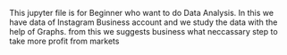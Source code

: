 This jupyter file is for Beginner who want to do Data Analysis.
In this we have data of Instagram Business account and we study the data with the  help of Graphs.
from this we suggests business what neccassary step to take more profit from markets
